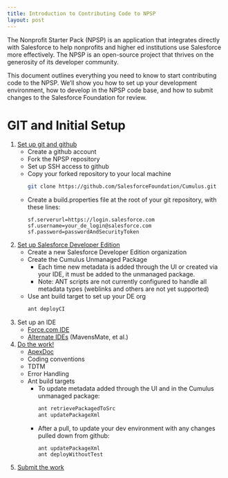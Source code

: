 ```yaml
---
title: Introduction to Contributing Code to NPSP
layout: post
---
```

The Nonprofit Starter Pack (NPSP) is an application that integrates directly with Salesforce to help nonprofits and higher ed institutions use Salesforce more effectively. The NPSP is an open-source project that thrives on the generosity of its developer community.

This document outlines everything you need to know to start contributing code to the NPSP. We’ll show you how to set up your development environment, how to develop in the NPSP code base, and how to submit changes to the Salesforce Foundation for review.

# GIT and Initial Setup

1.  [Set up git and github](Github.md)
    - Create a github account
    - Fork the NPSP repository
    - Set up SSH access to github
    - Copy your forked repository to your local machine
        ```sh
        git clone https://github.com/SalesforceFoundation/Cumulus.git
        ```
    - Create a build.properties file at the root of your git repository, with these lines:
        ```
        sf.serverurl=https://login.salesforce.com
        sf.username=your_de_login@salesforce.com
        sf.password=passwordAndSecurityToken
        ```
2.  [Set up Salesforce Developer Edition](Developer-Edition-Salesforce-Instance.md)
    - Create a new Salesforce Developer Edition organization
    - Create the Cumulus Unmanaged Package
        - Each time new metadata is added through the UI or created via your IDE, it must be added to the unmanaged package.
        - Note: ANT scripts are not currently configured to handle all metadata types (weblinks and others are not yet supported)
    - Use ant build target to set up your DE org
        ```sh
        ant deployCI
        ```
3. Set up an IDE
    - [Force.com IDE](Force.com-IDE-Setup.md)
    - [Alternate IDEs](Alternate-IDEs.md) (MavensMate, et al.)
4. [Do the work!](Do-the-Work.md)
    - [ApexDoc](http://developer.salesforcefoundation.org/Cumulus/)
    - Coding conventions
    - TDTM
    - Error Handling
    - Ant build targets
        - To update metadata added through the UI and in the Cumulus unmanaged package:
            ```sh
            ant retrievePackagedToSrc
            ant updatePackageXml
            ```
        - After a pull, to update your dev environment with any changes pulled down from github:
            ```
            ant updatePackageXml
            ant deployWithoutTest
            ```
5. [Submit the work](Submit-Your-Feature.md)
